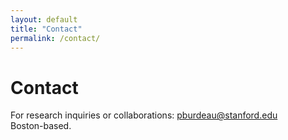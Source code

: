 ```yaml
---
layout: default
title: "Contact"
permalink: /contact/
---
```


# Contact

For research inquiries or collaborations: <a href="mailto:pburdeau@stanford.edu">pburdeau@stanford.edu</a>  
Boston-based.